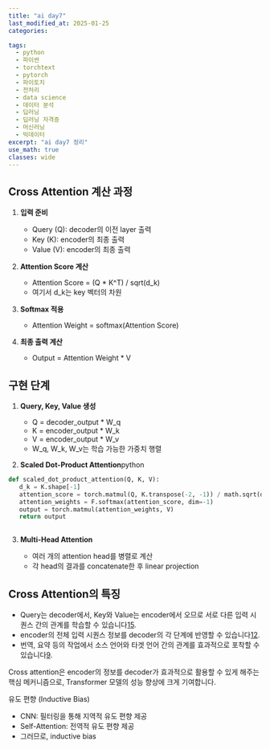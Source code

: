 ```yaml
---
title: "ai day7"
last_modified_at: 2025-01-25
categories:

tags:
  - python
  - 파이썬
  - torchtext
  - pytorch
  - 파이토치
  - 전처리
  - data science
  - 데이터 분석
  - 딥러닝
  - 딥러닝 자격증
  - 머신러닝
  - 빅데이터
excerpt: "ai day7 정리"
use_math: true
classes: wide
---
```

## Cross Attention 계산 과정

1. **입력 준비**

    - Query (Q): decoder의 이전 layer 출력
    - Key (K): encoder의 최종 출력
    - Value (V): encoder의 최종 출력

2. **Attention Score 계산**

    - Attention Score = (Q * K^T) / sqrt(d_k)
    - 여기서 d_k는 key 벡터의 차원

3. **Softmax 적용**

    - Attention Weight = softmax(Attention Score)

4. **최종 출력 계산**

    - Output = Attention Weight * V

## 구현 단계

1. **Query, Key, Value 생성**

    - Q = decoder_output * W_q
    - K = encoder_output * W_k
    - V = encoder_output * W_v
    - W_q, W_k, W_v는 학습 가능한 가중치 행렬

2. **Scaled Dot-Product Attention**python

 ```python
 def scaled_dot_product_attention(Q, K, V):
    d_k = K.shape[-1]
    attention_score = torch.matmul(Q, K.transpose(-2, -1)) / math.sqrt(d_k)
    attention_weights = F.softmax(attention_score, dim=-1)
    output = torch.matmul(attention_weights, V)
    return output
  
 ```

3. **Multi-Head Attention**

    - 여러 개의 attention head를 병렬로 계산
    - 각 head의 결과를 concatenate한 후 linear projection

## Cross Attention의 특징

- Query는 decoder에서, Key와 Value는 encoder에서 오므로 서로 다른 입력 시퀀스 간의 관계를 학습할 수 있습니다[1](https://brunch.co.kr/@leadbreak/10)[5](https://kongsberg.tistory.com/47).
- encoder의 전체 입력 시퀀스 정보를 decoder의 각 단계에 반영할 수 있습니다[12](https://skyil.tistory.com/256).
- 번역, 요약 등의 작업에서 소스 언어와 타겟 언어 간의 관계를 효과적으로 포착할 수 있습니다[9](https://dsbook.tistory.com/399).

Cross attention은 encoder의 정보를 decoder가 효과적으로 활용할 수 있게 해주는 핵심 메커니즘으로, Transformer 모델의 성능 향상에 크게 기여합니다.


유도 편향 (Inductive Bias)

- CNN: 필터링을 통해 지역적 유도 편향 제공
- Self-Attention: 전역적 유도 편향 제공
- 그러므로, inductive bias 

